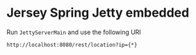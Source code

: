 Jersey Spring Jetty embedded
==============

Run `JettyServerMain` and use the following URI

    http://localhost:8080/rest/location?ip={*}


